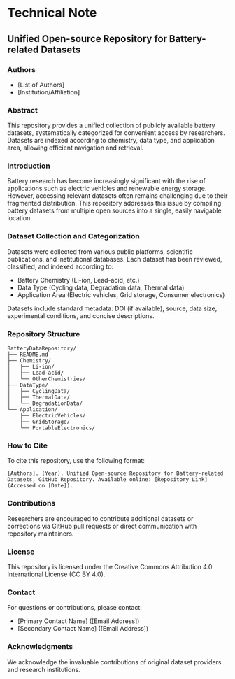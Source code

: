# Technical Note

## Unified Open-source Repository for Battery-related Datasets

### Authors

* \[List of Authors]
* \[Institution/Affiliation]

### Abstract

This repository provides a unified collection of publicly available battery datasets, systematically categorized for convenient access by researchers. Datasets are indexed according to chemistry, data type, and application area, allowing efficient navigation and retrieval.

### Introduction

Battery research has become increasingly significant with the rise of applications such as electric vehicles and renewable energy storage. However, accessing relevant datasets often remains challenging due to their fragmented distribution. This repository addresses this issue by compiling battery datasets from multiple open sources into a single, easily navigable location.

### Dataset Collection and Categorization

Datasets were collected from various public platforms, scientific publications, and institutional databases. Each dataset has been reviewed, classified, and indexed according to:

* Battery Chemistry (Li-ion, Lead-acid, etc.)
* Data Type (Cycling data, Degradation data, Thermal data)
* Application Area (Electric vehicles, Grid storage, Consumer electronics)

Datasets include standard metadata: DOI (if available), source, data size, experimental conditions, and concise descriptions.

### Repository Structure

```
BatteryDataRepository/
├── README.md
├── Chemistry/
│   ├── Li-ion/
│   ├── Lead-acid/
│   └── OtherChemistries/
├── DataType/
│   ├── CyclingData/
│   ├── ThermalData/
│   └── DegradationData/
└── Application/
    ├── ElectricVehicles/
    ├── GridStorage/
    └── PortableElectronics/
```

### How to Cite

To cite this repository, use the following format:

```
[Authors]. (Year). Unified Open-source Repository for Battery-related Datasets, GitHub Repository. Available online: [Repository Link] (Accessed on [Date]).
```

### Contributions

Researchers are encouraged to contribute additional datasets or corrections via GitHub pull requests or direct communication with repository maintainers.

### License

This repository is licensed under the Creative Commons Attribution 4.0 International License (CC BY 4.0).

### Contact

For questions or contributions, please contact:

* \[Primary Contact Name] (\[Email Address])
* \[Secondary Contact Name] (\[Email Address])

### Acknowledgments

We acknowledge the invaluable contributions of original dataset providers and research institutions.
